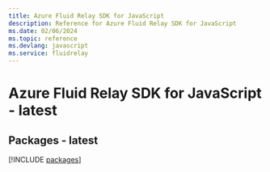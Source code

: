 ```yaml
---
title: Azure Fluid Relay SDK for JavaScript
description: Reference for Azure Fluid Relay SDK for JavaScript
ms.date: 02/06/2024
ms.topic: reference
ms.devlang: javascript
ms.service: fluidrelay
---
```

# Azure Fluid Relay SDK for JavaScript - latest
## Packages - latest
[!INCLUDE [packages](fluid-relay-index.md)]
